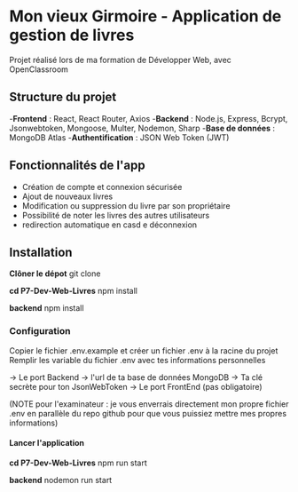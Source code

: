 # Mon vieux Girmoire - Application de gestion de livres

Projet réalisé lors de ma formation de Développer Web, avec OpenClassroom

## Structure du projet

-**Frontend** : React, React Router, Axios
-**Backend** : Node.js, Express, Bcrypt, Jsonwebtoken, Mongoose, Multer, Nodemon, Sharp
-**Base de données** : MongoDB Atlas
-**Authentification** : JSON Web Token (JWT)

## Fonctionnalités de l'app

- Création de compte et connexion sécurisée
- Ajout de nouveaux livres
- Modification ou suppression du livre par son propriétaire
- Possibilité de noter les livres des autres utilisateurs
- redirection automatique en casd e déconnexion


## Installation

**Clôner le dépot**
git clone 

**cd P7-Dev-Web-Livres**
npm install

**backend**
npm install

### Configuration
Copier le fichier .env.example et créer un fichier .env à la racine du projet
Remplir les variable du fichier .env avec tes informations personnelles

-> Le port Backend
-> l'url de ta base de données MongoDB
-> Ta clé secrète pour ton JsonWebToken
-> Le port FrontEnd (pas obligatoire)

(NOTE pour l'examinateur : je vous enverrais directement mon propre fichier .env en parallèle du repo github pour que vous puissiez mettre mes propres informations)

#### Lancer l'application

**cd P7-Dev-Web-Livres**
npm run start

**backend**
nodemon run start
